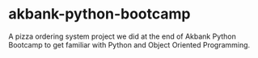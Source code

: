 # akbank-python-bootcamp
A pizza ordering system project we did at the end of Akbank Python Bootcamp to get familiar with Python and Object Oriented Programming.

